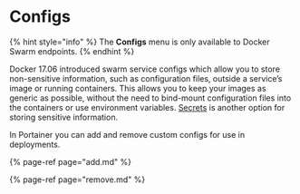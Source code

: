 # Configs

{% hint style="info" %}
The **Configs** menu is only available to Docker Swarm endpoints.
{% endhint %}

Docker 17.06 introduced swarm service configs which allow you to store non-sensitive information, such as configuration files, outside a service’s image or running containers. This allows you to keep your images as generic as possible, without the need to bind-mount configuration files into the containers or use environment variables. [Secrets](../secrets/) is another option for storing sensitive information.

In Portainer you can add and remove custom configs for use in deployments.

{% page-ref page="add.md" %}

{% page-ref page="remove.md" %}



